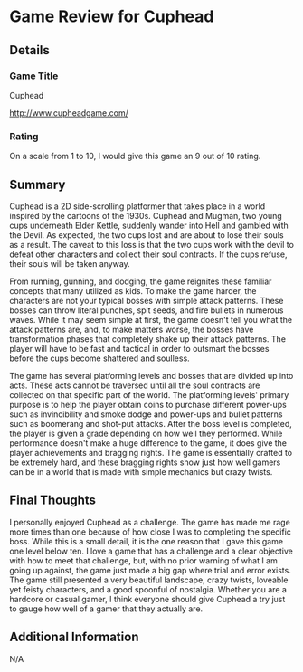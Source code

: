 # Game Review for Cuphead

## Details

### Game Title

Cuphead

http://www.cupheadgame.com/

### Rating

On a scale from 1 to 10, I would give this game an 9 out of 10 rating.

## Summary

Cuphead is a 2D side-scrolling platformer that takes place in a world inspired by the cartoons of the 1930s. Cuphead and Mugman, two young cups underneath Elder Kettle, suddenly wander into Hell and gambled with the Devil. As expected, the two cups lost and are about to lose their souls as a result. The caveat to this loss is that the two cups work with the devil to defeat other characters and collect their soul contracts. If the cups refuse, their souls will be taken anyway.

From running, gunning, and dodging, the game reignites these familiar
concepts that many utilized as kids. To make the game harder, the characters are not your typical bosses with simple attack patterns. These bosses can throw literal punches, spit seeds, and fire bullets in numerous waves. While it may seem simple at first, the game doesn't tell you what the attack patterns are, and, to make matters worse, the bosses have transformation phases that completely shake up their attack patterns. The player will have to be fast and tactical in order to outsmart the bosses before the cups become shattered and soulless.

The game has several platforming levels and bosses that are divided up into acts. These acts cannot be traversed until all the soul contracts are collected on that specific part of the world. The platforming levels' primary purpose is to help the player obtain coins to purchase different power-ups such as invincibility and smoke dodge and power-ups and bullet patterns such as boomerang and shot-put attacks. After the boss level is completed, the player is given a grade depending on how well they performed. While performance doesn't make a huge difference to the game, it does give the player achievements and bragging rights. The game is essentially crafted to be extremely hard, and these bragging rights show just how well gamers can be in a world that is made with simple mechanics but crazy twists.

## Final Thoughts

I personally enjoyed Cuphead as a challenge. The game has made me rage more times than one because of how close I was to completing the specific boss. While this is a small detail, it is the one reason that I gave this game one level below ten. I love a game that has a challenge and a clear objective with how to meet that challenge, but, with no prior warning of what I am going up against, the game just made a big gap where trial and error exists. The game still presented a very beautiful landscape, crazy twists, loveable yet feisty characters, and a good spoonful of nostalgia. Whether you are a hardcore or casual gamer, I think everyone should give Cuphead a try just to gauge how well of a gamer that they actually are.

## Additional Information

N/A
